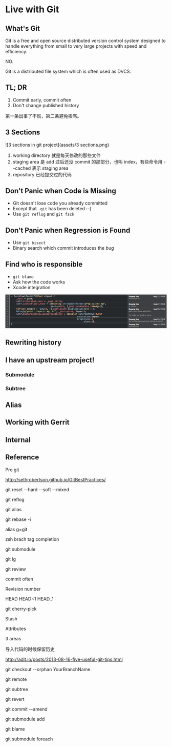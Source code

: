 # Live with Git

## What's Git

Git is a free and open source distributed version control system designed to handle everything from small to very large projects with speed and efficiency.

NO.

Git is a distributed file system which is often used as DVCS.

## TL; DR

1. Commit early, commit often
2. Don't change published history

第一条出事了不慌，第二条避免挨骂。

## 3 Sections

![3 sections in git project](assets/3 sections.png)

1. working directory 就是每天修改的那些文件
2. staging area 是 add 过后还没 commit 的那部分，也叫 index，有些命令用 --cached 表示 staging area
3. repository 已经提交过的代码

## Don't Panic when Code is Missing

- Git doesn't lose code you already committed
- Except that `.git` has been deleted :-(
- Use `git reflog` and `git fsck`

## Don't Panic when Regression is Found

- Use `git bisect`
- Binary search which commit introduces the bug

## Find who is responsible

- `git blame`
- Ask how the code works
- Xcode integration

![git-blame-xcode-integration](assets/git-blame-xcode-integration.png)

## Rewriting history

## I have an upstream project!

### Submodule

### Subtree

## Alias

## Working with Gerrit

## Internal

## Reference

Pro git

http://sethrobertson.github.io/GitBestPractices/



git reset --hard --soft --mixed

git reflog

git alias

git rebase -i

alias g=git

zsh brach tag completion

git submodule

git lg

git review

commit often

Revision number

HEAD HEAD~1 HEAD..1

git cherry-pick

Stash

Attributes

3 areas

导入代码的时候保留历史

http://adit.io/posts/2013-08-16-five-useful-git-tips.html

git checkout --orphan YourBranchName

git remote

git subtree

git revert

git commit --amend

git submodule add

git blame

git submodule foreach